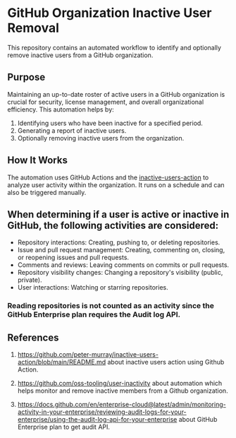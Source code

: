 # GitHub Organization Inactive User Removal

This repository contains an automated workflow to identify and optionally remove inactive users from a GitHub organization.

## Purpose

Maintaining an up-to-date roster of active users in a GitHub organization is crucial for security, license management, and overall organizational efficiency. This automation helps by:

1. Identifying users who have been inactive for a specified period.
2. Generating a report of inactive users.
3. Optionally removing inactive users from the organization.

## How It Works

The automation uses GitHub Actions and the [inactive-users-action](https://github.com/peter-murray/inactive-users-action) to analyze user activity within the organization. It runs on a schedule and can also be triggered manually.

## When determining if a user is active or inactive in GitHub, the following activities are considered:

- Repository interactions: Creating, pushing to, or deleting repositories. 
- Issue and pull request management: Creating, commenting on, closing, or reopening issues and pull requests. 
- Comments and reviews: Leaving comments on commits or pull requests. 
- Repository visibility changes: Changing a repository's visibility (public, private). 
- User interactions: Watching or starring repositories.

### Reading repositories is not counted as an activity since the GitHub Enterprise plan requires the Audit log API. 


## References
1. https://github.com/peter-murray/inactive-users-action/blob/main/README.md about inactive users action using Github Action.

2. https://github.com/oss-tooling/user-inactivity  about automation which helps monitor and remove inactive members from a Github organization.

3. https://docs.github.com/en/enterprise-cloud@latest/admin/monitoring-activity-in-your-enterprise/reviewing-audit-logs-for-your-enterprise/using-the-audit-log-api-for-your-enterprise about GitHub Enterprise plan to get audit API.

